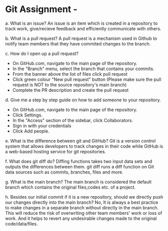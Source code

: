 # Git Assignment - <sasinikm>

a. What is an issue?
An issue is an item which is created in a repository to track work, give/recieve feedback and efficiently communicate with others.

b. What is a pull request?
A pull request is a mechanism used in Github to notify team members that they have commited changes to the branch.

c. How do I open up a pull request?
- On GitHub.com, navigate to the main page of the repository. 
- In the "Branch" menu, select the branch that contains your commits.
- From the banner above the list of files click pull request 
- Click green colour "New pull request" button (Please make sure the pull request is NOT to the source repository's main branch)
- Complete the PR description and create the pull request

d. Give me a step by step guide on how to add someone to your repository.
- On GitHub.com, navigate to the main page of the repository. 
- Click Settings. 
- In the "Access" section of the sidebar, click Collaborators. 
- Sign in with your credentials
- Click Add people.

e. What is the difference between git and GitHub?
Git is a version control system that allows developers to track changes in their code while GitHub is a 
web-based hosting service for git repositories.

f. What does git diff do?
Diffing functions takes two input data sets and outputs the differences between them.
git diff runs a diff function on Git data sources such as commits, branches, files and more.

g. What is the main branch?
The main branch is considered the default branch which contains the original files,codes etc. of a project.

h. Besides our initial commit if it is a new repository, should we directly push our changes directly into the main branch?
No, It is always a best practice to make changes in a separate branch without directly in the main branch.
This will reduce the risk of overwriting other team members' work or loss of work. 
And it helps to revert any undesirable changes made to the original code/data/files.